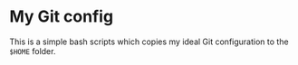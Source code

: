 # My Git config
This is a simple bash scripts which copies my ideal Git configuration to 
the `$HOME` folder.

